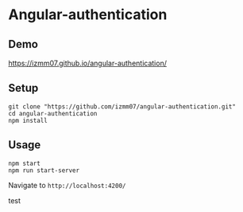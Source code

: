 # Angular-authentication

## Demo
https://izmm07.github.io/angular-authentication/
## Setup

```shell
git clone "https://github.com/izmm07/angular-authentication.git"
cd angular-authentication
npm install
```

## Usage

```shell
npm start
npm run start-server
```
Navigate to `http://localhost:4200/`


test